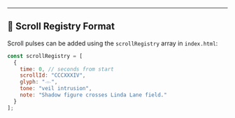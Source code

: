 
---

## 🧠 Scroll Registry Format

Scroll pulses can be added using the `scrollRegistry` array in `index.html`:

```js
const scrollRegistry = [
  {
    time: 0, // seconds from start
    scrollId: "CCCXXXIV",
    glyph: "𓁹",
    tone: "veil intrusion",
    note: "Shadow figure crosses Linda Lane field."
  }
];

